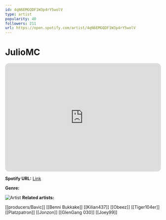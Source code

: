 ```yaml
---
id: 4qN6EMGQDF1W3p4rY5wolV
type: artist
popularity: 40
followers: 211
url: https://open.spotify.com/artist/4qN6EMGQDF1W3p4rY5wolV
---
```

# JulioMC

<iframe style="border-radius:12px" src="https://open.spotify.com/embed/artist/4qN6EMGQDF1W3p4rY5wolV" width="100%" height="352" frameBorder="0" allowfullscreen="" allow="autoplay; clipboard-write; encrypted-media; fullscreen; picture-in-picture" loading="lazy"></iframe>

**Spotify URL:** [Link](https://open.spotify.com/artist/4qN6EMGQDF1W3p4rY5wolV)

**Genre:** 

![Artist](https://i.scdn.co/image/ab67616d0000b2737d73e6f8937e8359a0d8a272)
**Related artists:**

[[producers/Bavic]]
[[Benni Bukkake]]
[[Kilian437]]
[[Obeez]]
[[Tiger104er]]
[[Platzpatron]]
[[Jonzon]]
[[GlenGang 030]]
[[Joey99]]
